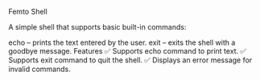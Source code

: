 Femto Shell

A simple shell that supports basic built-in commands:

echo – prints the text entered by the user.
exit – exits the shell with a goodbye message.
Features
✅ Supports echo command to print text.
✅ Supports exit command to quit the shell.
✅ Displays an error message for invalid commands.
